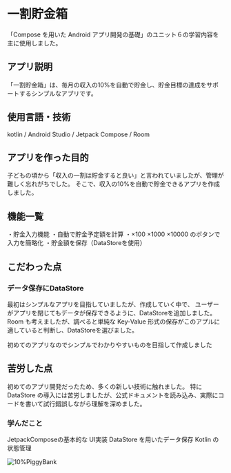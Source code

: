 # 一割貯金箱

「Compose を用いた Android アプリ開発の基礎」のユニット６の学習内容を主に使用しました。

## アプリ説明
「一割貯金箱」は、毎月の収入の10%を自動で貯金し、貯金目標の達成をサポートするシンプルなアプリです。

## 使用言語・技術
kotlin / Android Studio / Jetpack Compose / Room

## アプリを作った目的
子どもの頃から「収入の一割は貯金すると良い」と言われていましたが、管理が難しく忘れがちでした。
そこで、収入の10%を自動で貯金できるアプリを作成しました。

## 機能一覧
・貯金入力機能
・自動で貯金予定額を計算
・×100 ×1000 ×10000 のボタンで入力を簡略化
・貯金額を保存（DataStoreを使用）

## こだわった点
### **データ保存にDataStore**
最初はシンプルなアプリを目指していましたが、作成していく中で、
ユーザーがアプリを閉じてもデータが保存できるように、DataStoreを追加しました。
Room も考えましたが、調べると単純な Key-Value 形式の保存がこのアプルに適していると判断し、DataStoreを選びました。

初めてのアプリなのでシンプルでわかりやすいものを目指して作成しました

## 苦労した点
初めてのアプリ開発だったため、多くの新しい技術に触れました。
特に DataStore の導入には苦労しましたが、公式ドキュメントを読み込み、実際にコードを書いて試行錯誤しながら理解を深めました。

### **学んだこと**
JetpackComposeの基本的な UI実装
DataStore を用いたデータ保存
Kotlin の状態管理

![10%PiggyBank](https://github.com/user-attachments/assets/daa4b65f-d83c-4b6b-ae61-f4fc27785ed1)


